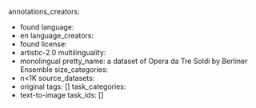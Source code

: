 annotations_creators:
- found
language:
- en
language_creators:
- found
license:
- artistic-2.0
multilinguality:
- monolingual
pretty_name: a dataset of Opera da Tre Soldi by Berliner Ensemble
size_categories:
- n<1K
source_datasets:
- original
tags: []
task_categories:
- text-to-image
task_ids: []
